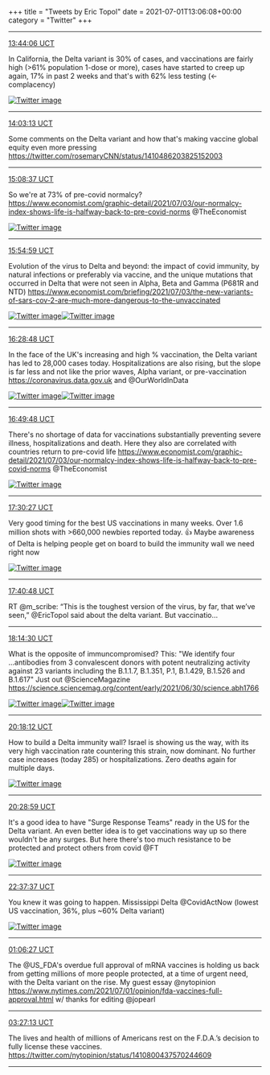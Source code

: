 +++
title = "Tweets by Eric Topol" 
date = 2021-07-01T13:06:08+00:00
category = "Twitter"
+++


---

<a href="https://twitter.com/erictopol/status/1410595069778751498" target="_blank" rel="noreferer">13:44:06 UCT</a>

In California, the Delta variant is 30% of cases, and vaccinations are fairly high  (&gt;61% population 1-dose or more), cases have started to creep up again, 17% in past 2 weeks and that's with 62% less testing (&lt;-complacency) 

<a href="E5NvySNVUA8Ew3x.jpg"  ><img src="E5NvySNVUA8Ew3x.jpg" alt="Twitter image" ></img></a>

---

<a href="https://twitter.com/erictopol/status/1410599877713678350" target="_blank" rel="noreferer">14:03:13 UCT</a>

Some comments on the Delta variant and how that's making vaccine global equity even more pressing https://twitter.com/rosemaryCNN/status/1410486203825152003



---

<a href="https://twitter.com/erictopol/status/1410616339161513989" target="_blank" rel="noreferer">15:08:37 UCT</a>

So we're at 73% of pre-covid normalcy?
https://www.economist.com/graphic-detail/2021/07/03/our-normalcy-index-shows-life-is-halfway-back-to-pre-covid-norms @TheEconomist 

<a href="E5OD6HrVoBEER6R.jpg"  ><img src="E5OD6HrVoBEER6R.jpg" alt="Twitter image" ></img></a>

---

<a href="https://twitter.com/erictopol/status/1410628006998024193" target="_blank" rel="noreferer">15:54:59 UCT</a>

Evolution of the virus to Delta and beyond: the impact of covid  immunity,  by natural infections or preferably via vaccine, and the unique mutations that occurred in Delta  that were not seen in Alpha, Beta and Gamma (P681R and NTD)
https://www.economist.com/briefing/2021/07/03/the-new-variants-of-sars-cov-2-are-much-more-dangerous-to-the-unvaccinated 

<a href="E5ONym4VUAM8nIy.png"  ><img src="E5ONym4VUAM8nIy.png" alt="Twitter image" ></img></a><a href="E5ON11fVoAEjp80.png"  ><img src="E5ON11fVoAEjp80.png" alt="Twitter image" ></img></a>

---

<a href="https://twitter.com/erictopol/status/1410636517983227909" target="_blank" rel="noreferer">16:28:48 UCT</a>

In the face of the UK's increasing and high % vaccination, the Delta variant has led to 28,000 cases today. Hospitalizations are also rising, but the slope is far less and not like the prior waves, Alpha variant, or pre-vaccination
https://coronavirus.data.gov.uk  and @OurWorldInData 

<a href="E5OVgXGVcAEuQK_.jpg"  ><img src="E5OVgXGVcAEuQK_.jpg" alt="Twitter image" ></img></a><a href="E5OViRjVcAAd8SY.jpg"  ><img src="E5OViRjVcAAd8SY.jpg" alt="Twitter image" ></img></a>

---

<a href="https://twitter.com/erictopol/status/1410641802281979906" target="_blank" rel="noreferer">16:49:48 UCT</a>

There's no shortage of data for vaccinations substantially preventing severe illness, hospitalizations and death.  Here they also are correlated with countries return to pre-covid life
https://www.economist.com/graphic-detail/2021/07/03/our-normalcy-index-shows-life-is-halfway-back-to-pre-covid-norms @TheEconomist 

<a href="E5ObNS6VEAU6RpJ.jpg"  ><img src="E5ObNS6VEAU6RpJ.jpg" alt="Twitter image" ></img></a>

---

<a href="https://twitter.com/erictopol/status/1410652030226485254" target="_blank" rel="noreferer">17:30:27 UCT</a>

Very good timing for the best US vaccinations in many weeks. Over 1.6 million shots with &gt;660,000 newbies reported today. 👍
Maybe awareness of Delta is helping people get on board to build the immunity wall we need right now 

<a href="E5OjocFUUAMTika.jpg"  ><img src="E5OjocFUUAMTika.jpg" alt="Twitter image" ></img></a>

---

<a href="https://twitter.com/erictopol/status/1410654635803566095" target="_blank" rel="noreferer">17:40:48 UCT</a>

RT @m_scribe: “This is the toughest version of the virus, by far, that we’ve seen,” @EricTopol said about the delta variant. But vaccinatio…



---

<a href="https://twitter.com/erictopol/status/1410663115872555013" target="_blank" rel="noreferer">18:14:30 UCT</a>

What is the opposite of immuncompromised?
This:
"We identify four ...antibodies from 3 convalescent donors with potent neutralizing activity against 23 variants including the B.1.1.7, B.1.351, P.1, B.1.429, B.1.526 and B.1.617"
Just out @ScienceMagazine 
https://science.sciencemag.org/content/early/2021/06/30/science.abh1766 

<a href="E5Oufm8VEAc6rgh.png"  ><img src="E5Oufm8VEAc6rgh.png" alt="Twitter image" ></img></a><a href="E5OuiqBVoAMw4EL.jpg"  ><img src="E5OuiqBVoAMw4EL.jpg" alt="Twitter image" ></img></a>

---

<a href="https://twitter.com/erictopol/status/1410694245346734082" target="_blank" rel="noreferer">20:18:12 UCT</a>

How to build a Delta immunity wall?
Israel is showing us the way, with its very high vaccination rate countering this strain, now dominant. 
No further case increases (today 285) or hospitalizations. Zero deaths again for multiple days. 

<a href="E5PKXd9VcAASRdg.jpg"  ><img src="E5PKXd9VcAASRdg.jpg" alt="Twitter image" ></img></a>

---

<a href="https://twitter.com/erictopol/status/1410696960453996549" target="_blank" rel="noreferer">20:28:59 UCT</a>

It's a good idea to have "Surge Response Teams" ready in the US for the Delta variant. 
An even better idea is to get vaccinations way up so there wouldn't be any surges. But here there's too much resistance to be protected and protect others from covid
@FT 

<a href="E5PMqzPVcAITBKb.jpg"  ><img src="E5PMqzPVcAITBKb.jpg" alt="Twitter image" ></img></a>

---

<a href="https://twitter.com/erictopol/status/1410729332494913541" target="_blank" rel="noreferer">22:37:37 UCT</a>

You knew it was going to happen.
Mississippi Delta
@CovidActNow 
(lowest US vaccination, 36%, plus ~60% Delta variant) 

<a href="E5Pp7bgVUAMirD7.jpg"  ><img src="E5Pp7bgVUAMirD7.jpg" alt="Twitter image" ></img></a>

---

<a href="https://twitter.com/erictopol/status/1410766785243013121" target="_blank" rel="noreferer">01:06:27 UCT</a>

The @US_FDA's overdue full approval of mRNA vaccines is holding us back from getting millions of more people protected, at a time of urgent need, with the Delta variant on the rise. My guest essay @nytopinion https://www.nytimes.com/2021/07/01/opinion/fda-vaccines-full-approval.html w/ thanks for editing @jopearl



---

<a href="https://twitter.com/erictopol/status/1410802213086134279" target="_blank" rel="noreferer">03:27:13 UCT</a>

The lives and health of millions of Americans rest on the F.D.A.’s decision to fully license these vaccines. https://twitter.com/nytopinion/status/1410800437570244609



---